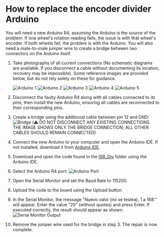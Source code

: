 # How to replace the encoder divider Arduino

You will need a new Arduino R4, assuming the Arduino is the source of the problem.
If one wheel's rotation reading fails, the issue is with that wheel's encoder. If both wheels fail, the problem is with the Arduino.
You will also need a male-to-male jumper wire to create a bridge between two connectors on the Arduino itself.

1. Take photographs of all current connections (No schematic diagrams are available. If you disconnect a cable without documenting its location, recovery may be impossible).
   Some reference images are provided below, but do not rely solely on these for guidance.

   ![Arduino 1](img/ard1.png)
   ![Arduino 2](img/ard2.png)
   ![Arduino 3](img/ard3.png)
   ![Arduino 4](img/ard4.png)
   ![Arduino 5](img/ard5.png)

2. Disconnect the faulty Arduino R4 along with all cables connected to its pins, then install the new Arduino, ensuring all cables are reconnected to their corresponding pins.

3. Create a bridge using the additional cable between pin 12 and GND:
    ![Bridge](img/puente_12.jpg)
    (:warning: DO NOT DISCONNECT ANY EXISTING CONNECTIONS. THE IMAGE SHOWS ONLY THE BRIDGE CONNECTION; ALL OTHER CABLES SHOULD REMAIN CONNECTED)

4. Connect the new Arduino to your computer and open the Arduino IDE. If not installed, download it from [Arduino IDE](https://www.arduino.cc/en/software/#ide).

5. Download and open the code found in the [ISR_Div](./ISR_Div/ISR_Div.ino) folder using the Arduino IDE.
   
6. Select the Arduino R4 port:
   ![Arduino Port](img/arduino_ide.png)

7. Open the Serial Monitor and set the Baud Rate to 115200.

8. Upload the code to the board using the Upload button.

9. In the Serial Monitor, the message "Nuevo valor (no se testea), 1 a 168:" will appear.
   Enter the value "25" (without quotes) and press Enter.
   If executed correctly, the result should appear as shown:
   ![Serial Monitor Output](img/serial_monitor.png)
   
10. Remove the jumper wire used for the bridge in step 3. The repair is now complete.